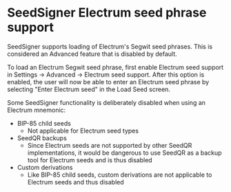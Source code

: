 # SeedSigner Electrum seed phrase support

SeedSigner supports loading of Electrum's Segwit seed phrases.  This is considered an Advanced feature that is disabled by default.  

To load an Electrum Segwit seed phrase, first enable Electrum seed support in Settings -> Advanced -> Electrum seed support.  After this option is enabled, the user will now be able to enter an Electrum seed phrase by selecting "Enter Electrum seed" in the Load Seed screen.

Some SeedSigner functionality is deliberately disabled when using an Electrum mnemonic:

- BIP-85 child seeds
	- Not applicable for Electrum seed types
- SeedQR backups
	- Since Electrum seeds are not supported by other SeedQR implementations, it would be dangerous to use SeedQR as a backup tool for Electrum seeds and is thus disabled
- Custom derivations
	- Like BIP-85 child seeds, custom derivations are not applicable to Electrum seeds and thus disabled
